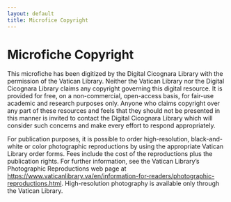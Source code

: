 ```yaml
---
layout: default
title: Microfice Copyright
---
```


<h1>Microfiche Copyright</h1>
<p>This microfiche has been digitized by the Digital Cicognara Library with
   the permission of the Vatican Library. Neither the Vatican Library nor the
   Digital Cicognara Library claims any copyright governing this digital
   resource. It is provided for free, on a non-commercial, open-access basis,
   for fair-use academic and research purposes only. Anyone who claims
   copyright over any part of these resources and feels that they should not
   be presented in this manner is invited to contact the Digital Cicognara
   Library which will consider such concerns and make every effort to respond
   appropriately.</p>

<p>For publication purposes, it is possible to order high-resolution,
   black-and-white or color photographic reproductions by using the
   appropriate Vatican Library order forms. Fees include the cost of the
   reproductions plus the publication rights. For further information, see
   the Vatican Library’s Photographic Reproductions web page at <a
   href="https://www.vaticanlibrary.va/en/information-for-readers/photographic-reproductions.html">
   https://www.vaticanlibrary.va/en/information-for-readers/photographic-reproductions.html</a>.
   High-resolution photography is available only through the Vatican Library.</p>
